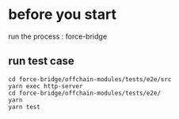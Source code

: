 

# before you start

run the process : force-bridge

## run test case


```
cd force-bridge/offchain-modules/tests/e2e/src
yarn exec http-server
cd force-bridge/offchain-modules/tests/e2e/
yarn
yarn test
```


